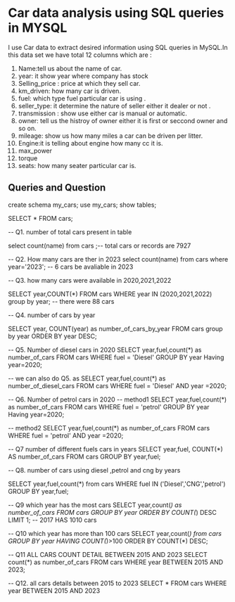 # Car data analysis using SQL queries in MYSQL

I use Car data to extract desired information using SQL queries in MySQL.In this data set we have total 12 columns which are :
1. Name:tell us about the name of car.
2. year: it show year where company has stock
3. Selling_price : price at which they sell car.
4. km_driven: how many car is driven.
5. fuel: which type fuel particular car is using .
6. seller_type: it determine the nature of seller either it dealer or not .
7. transmission : show use either car is manual or automatic.
8. owner: tell us the histroy of owner either it is first or seccond owner and so on.
9. mileage: show us how many miles a car can be driven per litter.
10. Engine:it is telling about engine how many cc it is.
11. max_power
12. torque
13. seats: how many seater particular car is.
## Queries and Question 
create schema my_cars;
use my_cars;
show tables;

SELECT * FROM cars;

-- Q1. number of total cars present in table

select count(name) from cars ;-- total cars or records  are 7927

-- Q2. How many cars are ther in 2023
select count(name) from cars
where year='2023'; -- 6 cars be avaliable in 2023

-- Q3. how many cars were available in 2020,2021,2022

SELECT year,COUNT(*) FROM cars
WHERE year IN (2020,2021,2022)
group by year; -- there were 88 cars

-- Q4. number of cars by year

SELECT year, COUNT(year) as number_of_cars_by_year FROM cars
group by year
ORDER BY year DESC;

-- Q5. Number of diesel cars in 2020
SELECT year,fuel,count(*) as number_of_cars FROM cars
WHERE fuel = 'Diesel'
GROUP BY year
Having year=2020;

-- we can also do Q5. as
SELECT year,fuel,count(*) as number_of_diesel_cars FROM cars
WHERE fuel = 'Diesel' AND year =2020;

-- Q6. Number of petrol cars in 2020
-- method1
SELECT year,fuel,count(*) as number_of_cars FROM cars
WHERE fuel = 'petrol'
GROUP BY year
Having year=2020;

-- method2
SELECT year,fuel,count(*) as number_of_cars FROM cars
WHERE fuel = 'petrol' AND year =2020;

-- Q7 number of different fuels cars in years 
SELECT year,fuel, COUNT(*) AS number_of_cars
FROM cars
GROUP BY year,fuel;

-- Q8. number of cars using diesel ,petrol and cng by years

SELECT year,fuel,count(*) from cars
WHERE fuel IN ('Diesel','CNG','petrol')
GROUP BY year,fuel;

-- Q9 which year has the most   cars
SELECT year,count(*) as number_of_cars 
FROM cars
GROUP BY year
ORDER BY COUNT(*) DESC
LIMIT 1; -- 2017 HAS 1010 cars

-- Q10 which year has more than 100 cars
SELECT year,count(*) from cars
GROUP BY year HAVING COUNT(*)>100
ORDER BY COUNT(*) DESC;

-- Q11 ALL CARS COUNT DETAIL BETWEEN 2015 AND 2023
SELECT  count(*) as number_of_cars FROM cars
WHERE year BETWEEN 2015 AND 2023;

-- Q12. all cars details between 2015 to 2023
SELECT * FROM cars
WHERE year BETWEEN 2015 AND 2023

